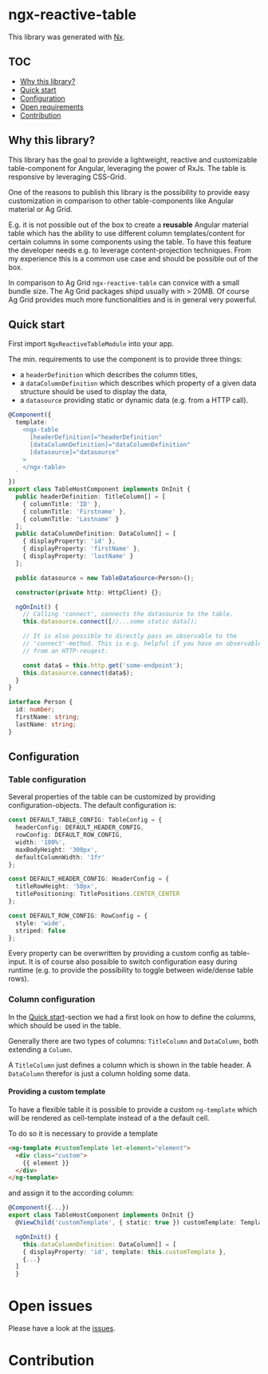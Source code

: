 # ngx-reactive-table

This library was generated with [Nx](https://nx.dev).

## TOC

- [Why this library?](#why-this-library)
- [Quick start](#quick-start)
- [Configuration](#configuration)
- [Open requirements](#open-requirements)
- [Contribution](#contribution)

## Why this library?

This library has the goal to provide a lightweight, reactive and customizable table-component for Angular, leveraging the power of RxJs. The table is responsive by leveraging CSS-Grid.

One of the reasons to publish this library is the possibility to provide easy customization in comparison to other table-components like Angular material
or Ag Grid.

E.g. it is not possible out of the box to create a **reusable** Angular material table which has the ability to use different column templates/content for certain columns in some components using the table. To have this feature the developer needs e.g. to leverage content-projection techniques. From my experience this is a common use case and should be possible out of the box.

In comparison to Ag Grid `ngx-reactive-table` can convice with a small bundle size. The Ag Grid packages shipd usually with > 20MB. Of course Ag Grid provides much more functionalities and is in general very powerful.

## Quick start

First import `NgxReactiveTableModule` into your app.

The min. requirements to use the component is to provide three things:

- a `headerDefinition` which describes the column titles,
- a `dataColumnDefinition` which describes which property of a given data structure should be used to display the data,
- a `datasource` providing static or dynamic data (e.g. from a HTTP call).

```typescript
@Component({
  template: `
    <ngx-table
      [headerDefinition]="headerDefinition"
      [dataColumnDefinition]="dataColumnDefinition"
      [datasource]="datasource"
    >
    </ngx-table>
  `
})
export class TableHostComponent implements OnInit {
  public headerDefinition: TitleColumn[] = [
    { columnTitle: 'ID' },
    { columnTitle: 'Firstname' },
    { columnTitle: 'Lastname' }
  ];
  public dataColumnDefinition: DataColumn[] = [
    { displayProperty: 'id' },
    { displayProperty: 'firstName' },
    { displayProperty: 'lastName' }
  ];

  public datasource = new TableDataSource<Person>();

  constructor(private http: HttpClient) {};

  ngOnInit() {
    // Calling 'connect', connects the datasource to the table.
    this.datasource.connect([//...some static data]);

    // It is also possible to directly pass an observable to the
    // 'connect'-method. This is e.g. helpful if you have an observable
    // from an HTTP-reuqest.

    const data$ = this.http.get('some-endpoint');
    this.datasource.connect(data$);
  }
}

interface Person {
  id: number;
  firstName: string;
  lastName: string;
}
```

## Configuration

### Table configuration

Several properties of the table can be customized by providing configuration-objects. The default configuration is:

```typescript
const DEFAULT_TABLE_CONFIG: TableConfig = {
  headerConfig: DEFAULT_HEADER_CONFIG,
  rowConfig: DEFAULT_ROW_CONFIG,
  width: '100%',
  maxBodyHeight: '300px',
  defaultColumnWidth: '1fr'
};

const DEFAULT_HEADER_CONFIG: HeaderConfig = {
  titleRowHeight: '50px',
  titlePositioning: TitlePositions.CENTER_CENTER
};

const DEFAULT_ROW_CONFIG: RowConfig = {
  style: 'wide',
  striped: false
};
```

Every property can be overwritten by providing a custom config as table-input. It is of course also possible to switch configuration easy during runtime (e.g. to provide the possibility to toggle between wide/dense table rows).

### Column configuration

In the [Quick start](#quick-start)-section we had a first look on how to define the columns, which should be used in the table.

Generally there are two types of columns: `TitleColumn` and `DataColumn`, both extending a `Column`.

A `TitleColumn` just defines a column which is shown in the table header. A `DataColumn` therefor is just a column holding some data.

#### Providing a custom template

To have a flexible table it is possible to provide a custom `ng-template` which will be rendered as cell-template instead of a the default cell.

To do so it is necessary to provide a template

```html
<ng-template #customTemplate let-element="element">
  <div class="custom">
    {{ element }}
  </div>
</ng-template>
```

and assign it to the according column:

```typescript
@Component({...})
export class TableHostComponent implements OnInit {}
  @ViewChild('customTemplate', { static: true }) customTemplate: TemplateRef<any>;

  ngOnInit() {
    this.dataColumnDefinition: DataColumn[] = [
    { displayProperty: 'id', template: this.customTemplate },
    {...}
  ]
  }
```

# Open issues

Please have a look at the [issues](https://github.com/mikelgo/ngx-reactive-table/issues).

# Contribution
